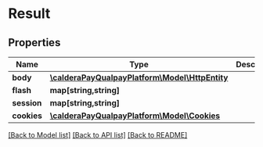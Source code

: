 # Result

## Properties
Name | Type | Description | Notes
------------ | ------------- | ------------- | -------------
**body** | [**\calderaPayQualpayPlatform\Model\HttpEntity**](HttpEntity.md) |  | 
**flash** | **map[string,string]** |  | 
**session** | **map[string,string]** |  | 
**cookies** | [**\calderaPayQualpayPlatform\Model\Cookies**](Cookies.md) |  | 

[[Back to Model list]](../README.md#documentation-for-models) [[Back to API list]](../README.md#documentation-for-api-endpoints) [[Back to README]](../README.md)


